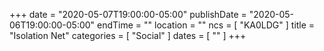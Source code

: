 +++
date = "2020-05-07T19:00:00-05:00"
publishDate = "2020-05-06T19:00:00-05:00"
endTime = ""
location = ""
ncs = [ "KA0LDG" ]
title = "Isolation Net"
categories = [ "Social" ]
dates = [ "" ]
+++
